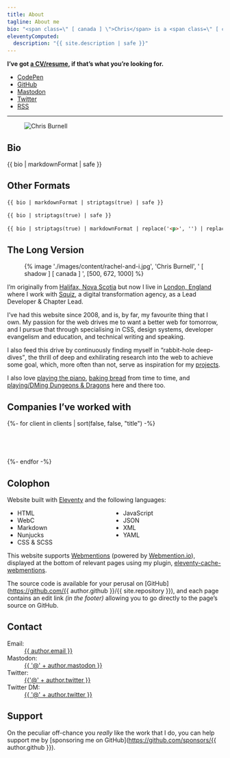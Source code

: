 ```yaml
---
title: About
tagline: About me
bio: "<span class=\" [ canada ] \">Chris</span> is a <span class=\" [ canada ] \">Canadian</span> Front End Developer working for [Squiz](http://www.squiz.net). He’s [ravenous for CSS](https://chrisburnell.com/tag/css/) and built [Bowhead](https://chrisburnell.com/bowhead/) to bring design tokens to CSS. His [Webmention plugin](https://chrisburnell.com/eleventy-cache-webmentions/) for [Eleventy](https://11ty.dev) helps people connect across the [IndieWeb](https://indieweb.org), and his work in co-organising the [State of the Browser](https://stateofthebrowser.com) conference has brought together over 45 speakers and 150+ attendees each year."
eleventyComputed:
  description: "{{ site.description | safe }}"
---
```


<p class=" [ inline-center  center ] "><strong>I’ve got <a href="https://chrisburnell.com/cv/">a CV/resume</a>, if that’s what you’re looking for.</strong></p>

<ul class=" [ cluster ] [ center ] ">
    <li><a href="https://codepen.io/chrisburnell" rel="external">CodePen</a></li><li><a href="https://github.com/chrisburnell" rel="external">GitHub</a></li><li><a href="https://social.chrisburnell.com/@chris" rel="external">Mastodon</a></li><li><a href="https://twitter.com/iamchrisburnell" rel="external">Twitter</a></li><li><a href="https://chrisburnell.com/feed.xml">RSS</a></li>
</ul>

<hr>

<figure class=" [ overflow ] ">
    <picture>
        <source srcset="/images/avatar@3x.avif 1x,
                        /images/avatar@4x.avif 4x" type="image/avif">
        <source srcset="/images/avatar@3x.webp 1x,
                        /images/avatar@4x.webp 4x" type="image/webp">
        <img alt="Chris Burnell" class=" [ shadow ] [ canada ] " src="/images/avatar@3x.jpeg" srcset="/images/avatar@3x.jpeg 1x, /images/avatar@4x.jpeg 4x" width="250" height="250">
    </picture>
</figure>

## Bio

{{ bio | markdownFormat | safe }}

<div class=" [ flow ] " aria-hidden="true">

## Other Formats

```text
{{ bio | markdownFormat | striptags(true) | safe }}
```

```markdown
{{ bio | striptags(true) | safe }}
```

```html
{{ bio | striptags(true) | markdownFormat | replace('<p>', '') | replace('</p>', '') | safe }}
```

</div>

## The Long Version

<figure class=" [ line-length  overflow ] ">
    {% image './images/content/rachel-and-i.jpg', 'Chris Burnell', ' [ shadow ] [ canada ] ', [500, 672, 1000] %}
</figure>

I’m originally from [<span class=" [ canada ] ">Halifax, Nova Scotia</span>](https://www.openstreetmap.org/#map=13/44.6463/-63.6162) but now I live in [London, England](https://www.openstreetmap.org/#map=10/51.4898/-0.0882) where I work with [Squiz](http://www.squiz.net), a digital transformation agency, as a Lead Developer & Chapter Lead.

I’ve had this website since 2008, and is, by far, my favourite thing that I own. My passion for the web drives me to want a better web for tomorrow, and I pursue that through specialising in CSS, design systems, developer evangelism and education, and technical writing and speaking.

I also feed this drive by continuously finding myself in <q>rabbit-hole deep-dives</q>, the thrill of deep and exhilirating research into the web to achieve some goal, which, more often than not, serve as inspiration for my [projects](https://chrisburnell.com/projects/).

I also love <a href="https://chrisburnell.com/note/1510316111/" title="this link is a joke">playing the piano</a>, [baking bread](https://chrisburnell.com/note/1574856597/) from time to time, and [playing/DMing Dungeons & Dragons](https://chrisburnell.com/projects/#personal-projects) here and there too.

<h2 id="clients">Companies I’ve worked with</h2>

<nav class=" [ grid ] [ shelf ] " data-layout="natural" aria-labelledby="clients">
    {%- for client in clients | sort(false, false, "title") -%}
        <article>
            <a class=" [ center ] [ flow ] " href="{{ client.url }}" title="{{ client.title | safe }}" rel="external" style="display: flex; inline-size: 128px; block-size: 72px;">
                <img src="/images/built/{{ client.image }}" alt="" loading="lazy" decoding="async" role="presentation" style="object-fit: contain; max-height: 100%; filter: saturate(0);">
            </a>
        </article>
    {%- endfor -%}
</nav>

## Colophon

Website built with [Eleventy](https://11ty.dev) and the following languages:

<ul style="column-count: 2;">
    <li>HTML</li>
    <li>WebC</li>
    <li>Markdown</li>
    <li>Nunjucks</li>
    <li>CSS & SCSS</li>
    <li>JavaScript</li>
    <li>JSON</li>
    <li>XML</li>
    <li>YAML</li>
</ul>

This website supports [Webmentions](https://indieweb.org/webmention) (powered by [Webmention.io](https://webmention.io)), displayed at the bottom of relevant pages using my plugin, [eleventy-cache-webmentions](/eleventy-cache-webmentions/).

The source code is available for your perusal on [GitHub](https://github.com/{{ author.github }}/{{ site.repository }}), and each page contains an edit link *(in the footer)* allowing you to go directly to the page’s source on GitHub.

## Contact

<dl>
    <dt>Email:</dt>
    <dd><a class=" [ canada ] " href="mailto:{{ author.email }}">{{ author.email }}</a></dd>
    <dt>Mastodon:</dt>
    <dd><a class=" [ canada ] " href="https://{{ author.mastodon.split('@') | last }}/users/{{ author.mastodon.split('@') | first }}">{{ '@' + author.mastodon }}</a></dd>
    <dt>Twitter:</dt>
    <dd><a class=" [ canada ] " href="https://twitter.com/{{ author.twitter }}">{{'@' + author.twitter }}</a></dd>
    <dt>Twitter DM:</dt>
    <dd><a class=" [ canada ] " href="https://twitter.com/messages/compose?recipient_id={{ author.twitter }}">{{ '@' + author.twitter }}</a></dd>
</dl>

## Support

On the peculiar off-chance you *really* like the work that I do, you can help support me by [sponsoring me on GitHub](https://github.com/sponsors/{{ author.github }}).
